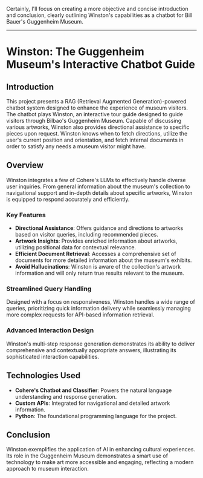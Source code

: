 Certainly, I'll focus on creating a more objective and concise introduction and conclusion, clearly outlining Winston's capabilities as a chatbot for Bill Bauer's Guggenheim Museum.

---

# Winston: The Guggenheim Museum's Interactive Chatbot Guide

## Introduction

This project presents a RAG (Retrieval Augmented Generation)-powered chatbot system designed to enhance the experience of museum visitors. The chatbot plays Winston, an interactive tour guide designed to guide visitors through Bilbao's Guggenheim Museum. Capable of discussing various artworks, Winston also provides directional assistance to specific pieces upon request. Winston knows when to fetch directions, utilize the user's current position and orientation, and fetch internal documents in order to satisfy any needs a museum visitor might have.

## Overview

Winston integrates a few of Cohere's LLMs to effectively handle diverse user inquiries. From general information about the museum's collection to navigational support and in-depth details about specific artworks, Winston is equipped to respond accurately and efficiently.

### Key Features

- **Directional Assistance**: Offers guidance and directions to artworks based on visitor queries, including recommended pieces.
- **Artwork Insights**: Provides enriched information about artworks, utilizing positional data for contextual relevance.
- **Efficient Document Retrieval**: Accesses a comprehensive set of documents for more detailed information about the museum's exhibits.
- **Avoid Hallucinations**: Winston is aware of the collection's artwork information and will only return true results relevant to the museum.

### Streamlined Query Handling

Designed with a focus on responsiveness, Winston handles a wide range of queries, prioritizing quick information delivery while seamlessly managing more complex requests for API-based information retrieval.

### Advanced Interaction Design

Winston's multi-step response generation demonstrates its ability to deliver comprehensive and contextually appropriate answers, illustrating its sophisticated interaction capabilities.

## Technologies Used

- **Cohere's Chatbot and Classifier**: Powers the natural language understanding and response generation.
- **Custom APIs**: Integrated for navigational and detailed artwork information.
- **Python**: The foundational programming language for the project.

## Conclusion

Winston exemplifies the application of AI in enhancing cultural experiences. Its role in the Guggenheim Museum demonstrates a smart use of technology to make art more accessible and engaging, reflecting a modern approach to museum interaction.
